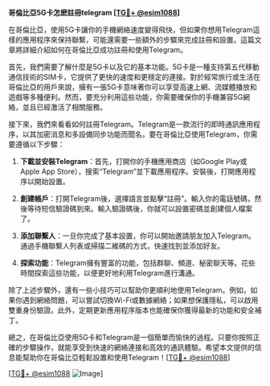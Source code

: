 **哥倫比亞5G卡怎麽註冊telegram [[TG💪+ @esim1088](https://t.me/s/esim1088)]**

在哥倫比亞，使用5G卡讓你的手機網絡速度變得飛快，但如果你想用Telegram這樣的應用程序來保持聯繫，可能還需要一些額外的步驟來完成註冊和設置。這篇文章將詳細介紹如何在哥倫比亞成功註冊和使用Telegram。

首先，我們需要了解什麼是5G卡以及它的基本功能。5G卡是一種支持第五代移動通信技術的SIM卡，它提供了更快的速度和更穩定的連接。對於經常旅行或生活在哥倫比亞的用戶來說，擁有一張5G卡意味著你可以享受高速上網、流媒體播放和遊戲等多種便利。然而，要充分利用這些功能，你需要確保你的手機兼容5G網絡，並且已經激活了相關服務。

接下來，我們來看看如何註冊Telegram。Telegram是一款流行的即時通訊應用程序，以其加密消息和多設備同步功能而聞名。要在哥倫比亞使用Telegram，你需要遵循以下步驟：

1. **下載並安裝Telegram**：首先，打開你的手機應用商店（如Google Play或Apple App Store），搜索“Telegram”並下載應用程序。安裝後，打開應用程序以開始設置。

2. **創建帳戶**：打開Telegram後，選擇語言並點擊“註冊”。輸入你的電話號碼，然後等待短信驗證碼到來。輸入驗證碼後，你就可以設置密碼並創建個人檔案了。

3. **添加聯繫人**：一旦你完成了基本設置，你可以開始邀請朋友加入Telegram。通過手機聯繫人列表或掃描二維碼的方式，快速找到並添加好友。

4. **探索功能**：Telegram擁有豐富的功能，包括群聊、頻道、秘密聊天等。花些時間探索這些功能，以便更好地利用Telegram進行溝通。

除了上述步驟外，還有一些小技巧可以幫助你更順利地使用Telegram。例如，如果你遇到網絡問題，可以嘗試切換Wi-Fi或數據網絡；如果想保護隱私，可以啟用雙重身份驗證。此外，定期更新應用程序版本也能確保你獲得最新的功能和安全補丁。

總之，在哥倫比亞使用5G卡和Telegram是一個簡單而愉快的過程。只要你按照正確的步驟操作，就能享受到快速的網絡連接和高效的通訊體驗。希望本文提供的信息能幫助你在哥倫比亞輕鬆設置和使用Telegram！[[TG💪+ @esim1088](https://t.me/s/esim1088)]

[[TG💪+ @esim1088](https://t.me/s/esim1088) ![Image](https://i.postimg.cc/4NQfJmqS/Snipaste-2025-05-13-00-14-12.png)]